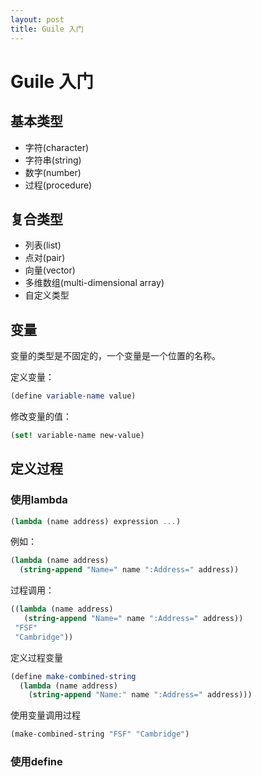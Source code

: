 ```yaml
---
layout: post
title: Guile 入门
---
```


# Guile 入门

## 基本类型

* 字符(character)
* 字符串(string)
* 数字(number)
* 过程(procedure)

## 复合类型

* 列表(list)
* 点对(pair)
* 向量(vector)
* 多维数组(multi-dimensional array)
* 自定义类型

## 变量

变量的类型是不固定的，一个变量是一个位置的名称。

定义变量：

```scheme
(define variable-name value)
```

修改变量的值：

```scheme
(set! variable-name new-value)
```

## 定义过程

### 使用lambda

```scheme
(lambda (name address) expression ...)
```

例如：

```scheme
(lambda (name address)
  (string-append "Name=" name ":Address=" address))
```

过程调用：

```scheme
((lambda (name address)
   (string-append "Name=" name ":Address=" address))
 "FSF"
 "Cambridge"))
```

定义过程变量

```scheme
(define make-combined-string
  (lambda (name address)
    (string-append "Name:" name ":Address=" address)))
```

使用变量调用过程

```scheme
(make-combined-string "FSF" "Cambridge")
```

### 使用define



